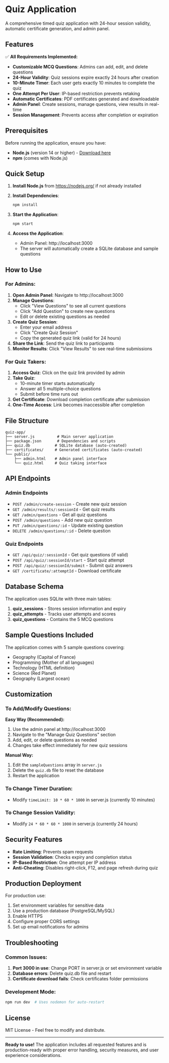 # Quiz Application

A comprehensive timed quiz application with 24-hour session validity, automatic certificate generation, and admin panel.

## Features

✅ **All Requirements Implemented:**
- **Customizable MCQ Questions**: Admins can add, edit, and delete questions
- **24-Hour Validity**: Quiz sessions expire exactly 24 hours after creation
- **10-Minute Timer**: Each user gets exactly 10 minutes to complete the quiz
- **One Attempt Per User**: IP-based restriction prevents retaking
- **Automatic Certificates**: PDF certificates generated and downloadable
- **Admin Panel**: Create sessions, manage questions, view results in real-time
- **Session Management**: Prevents access after completion or expiration

## Prerequisites

Before running the application, ensure you have:
- **Node.js** (version 14 or higher) - [Download here](https://nodejs.org/)
- **npm** (comes with Node.js)

## Quick Setup

1. **Install Node.js** from https://nodejs.org/ if not already installed

2. **Install Dependencies**:
   ```bash
   npm install
   ```

3. **Start the Application**:
   ```bash
   npm start
   ```

4. **Access the Application**:
   - Admin Panel: http://localhost:3000
   - The server will automatically create a SQLite database and sample questions

## How to Use

### For Admins:

1. **Open Admin Panel**: Navigate to http://localhost:3000
2. **Manage Questions**: 
   - Click "View Questions" to see all current questions
   - Click "Add Question" to create new questions
   - Edit or delete existing questions as needed
3. **Create Quiz Session**: 
   - Enter your email address
   - Click "Create Quiz Session"
   - Copy the generated quiz link (valid for 24 hours)
4. **Share the Link**: Send the quiz link to participants
5. **Monitor Results**: Click "View Results" to see real-time submissions

### For Quiz Takers:

1. **Access Quiz**: Click on the quiz link provided by admin
2. **Take Quiz**: 
   - 10-minute timer starts automatically
   - Answer all 5 multiple-choice questions
   - Submit before time runs out
3. **Get Certificate**: Download completion certificate after submission
4. **One-Time Access**: Link becomes inaccessible after completion

## File Structure

```
quiz-app/
├── server.js          # Main server application
├── package.json       # Dependencies and scripts
├── quiz.db           # SQLite database (auto-created)
├── certificates/     # Generated certificates (auto-created)
└── public/
    ├── admin.html    # Admin panel interface
    └── quiz.html     # Quiz taking interface
```

## API Endpoints

### Admin Endpoints
- `POST /admin/create-session` - Create new quiz session
- `GET /admin/results/:sessionId` - Get quiz results
- `GET /admin/questions` - Get all quiz questions
- `POST /admin/questions` - Add new quiz question
- `PUT /admin/questions/:id` - Update existing question
- `DELETE /admin/questions/:id` - Delete question

### Quiz Endpoints
- `GET /api/quiz/:sessionId` - Get quiz questions (if valid)
- `POST /api/quiz/:sessionId/start` - Start quiz attempt
- `POST /api/quiz/:sessionId/submit` - Submit quiz answers
- `GET /certificate/:attemptId` - Download certificate

## Database Schema

The application uses SQLite with three main tables:

1. **quiz_sessions** - Stores session information and expiry
2. **quiz_attempts** - Tracks user attempts and scores
3. **quiz_questions** - Contains the 5 MCQ questions

## Sample Questions Included

The application comes with 5 sample questions covering:
- Geography (Capital of France)
- Programming (Mother of all languages)
- Technology (HTML definition)
- Science (Red Planet)
- Geography (Largest ocean)

## Customization

### To Add/Modify Questions:
**Easy Way (Recommended):**
1. Use the admin panel at http://localhost:3000
2. Navigate to the "Manage Quiz Questions" section
3. Add, edit, or delete questions as needed
4. Changes take effect immediately for new quiz sessions

**Manual Way:**
1. Edit the `sampleQuestions` array in `server.js`
2. Delete the `quiz.db` file to reset the database
3. Restart the application

### To Change Timer Duration:
- Modify `timeLimit: 10 * 60 * 1000` in server.js (currently 10 minutes)

### To Change Session Validity:
- Modify `24 * 60 * 60 * 1000` in server.js (currently 24 hours)

## Security Features

- **Rate Limiting**: Prevents spam requests
- **Session Validation**: Checks expiry and completion status
- **IP-Based Restriction**: One attempt per IP address
- **Anti-Cheating**: Disables right-click, F12, and page refresh during quiz

## Production Deployment

For production use:
1. Set environment variables for sensitive data
2. Use a production database (PostgreSQL/MySQL)
3. Enable HTTPS
4. Configure proper CORS settings
5. Set up email notifications for admins

## Troubleshooting

### Common Issues:
1. **Port 3000 in use**: Change PORT in server.js or set environment variable
2. **Database errors**: Delete quiz.db file and restart
3. **Certificate download fails**: Check certificates folder permissions

### Development Mode:
```bash
npm run dev  # Uses nodemon for auto-restart
```

## License

MIT License - Feel free to modify and distribute.

---

**Ready to use!** The application includes all requested features and is production-ready with proper error handling, security measures, and user experience considerations.
